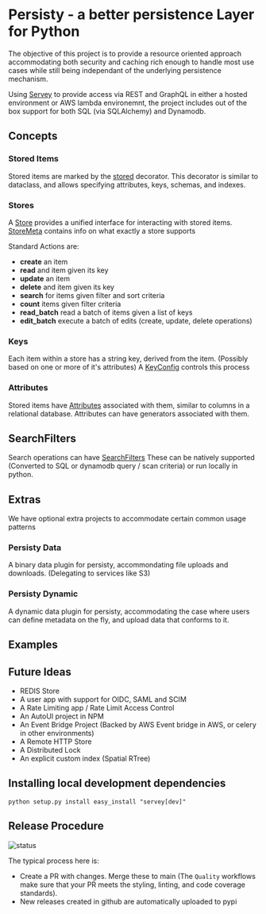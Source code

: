# Persisty - a better persistence Layer for Python

The objective of this project is to provide a resource oriented approach
accommodating both security and caching rich enough to handle most use
cases while still being independant of the underlying persistence 
mechanism. 

Using [Servey](https://github.org/tofarr/servey) to provide access via 
REST and GraphQL in either a hosted environment or AWS lambda 
environemnt, the project includes out of the box support for both 
SQL (via SQLAlchemy) and Dynamodb.

## Concepts

### Stored Items

Stored items are marked by the [stored](persisty/stored.py) decorator.
This decorator is similar to dataclass, and allows specifying attributes,
keys, schemas, and indexes.

### Stores

A [Store](persisty/store/StoreABC.py) provides a unified interface for
interacting with stored items. [StoreMeta](persisty/store_meta.py) contains
info on what exactly a store supports

Standard Actions are:

* **create** an item
* **read** and item given its key
* **update** an item
* **delete** and item given its key
* **search** for items given filter and sort criteria
* **count** items given filter criteria
* **read_batch** read a batch of items given a list of keys
* **edit_batch** execute a batch of edits (create, update, delete operations)

### Keys

Each item within a store has a string key, derived from the item. (Possibly based on 
one or more of it's attributes) A [KeyConfig](persisty/key_config/key_config_abc.py)
controls this process

### Attributes

Stored items have [Attributes](persisty/attr/attr.py) associated with them, similar
to columns in a relational database. Attributes can have generators associated with
them.

## SearchFilters

Search operations can have [SearchFilters](persisty/search_filter/search_filter_abc.py) 
These can be natively supported (Converted to SQL or dynamodb query / scan criteria)
or run locally in python.

## Extras

We have optional extra projects to accommodate certain common usage patterns

### Persisty Data

A binary data plugin for persisty, accommondating file uploads and downloads. (Delegating
to services like S3)

### Persisty Dynamic

A dynamic data plugin for persisty, accommodating the case where users can define
metadata on the fly, and upload data that conforms to it.

## Examples




## Future Ideas

* REDIS Store
* A user app with support for OIDC, SAML and SCIM
* A Rate Limiting app / Rate Limit Access Control
* An AutoUI project in NPM
* An Event Bridge Project (Backed by AWS Event bridge in AWS, or celery in other environments)
* A Remote HTTP Store
* A Distributed Lock
* An explicit custom index (Spatial RTree)


## Installing local development dependencies

```
python setup.py install easy_install "servey[dev]"
```

## Release Procedure

![status](https://github.com/tofarr/persisty/actions/workflows/quality.yml/badge.svg?branch=main)

The typical process here is:
* Create a PR with changes. Merge these to main (The `Quality` workflows make sure that your PR
  meets the styling, linting, and code coverage standards).
* New releases created in github are automatically uploaded to pypi
